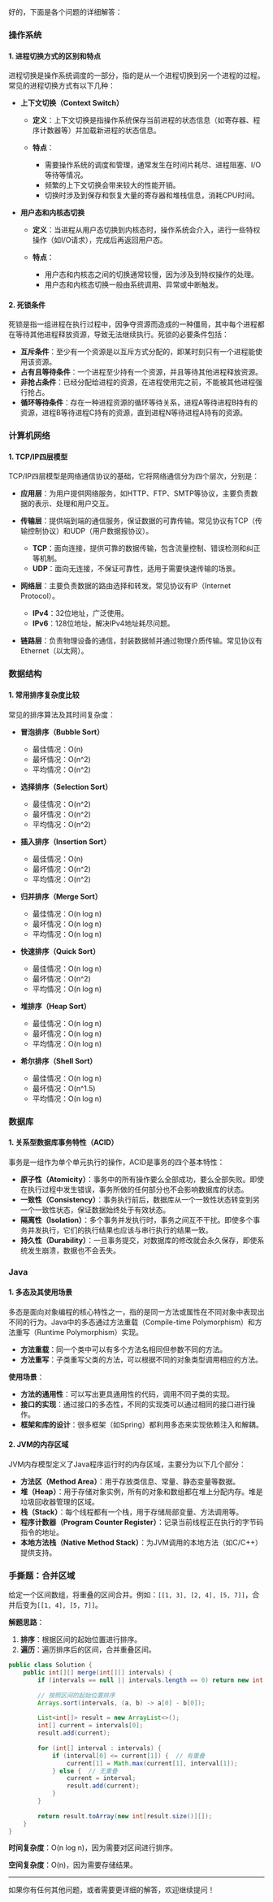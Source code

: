 好的，下面是各个问题的详细解答：

### 操作系统

#### 1. **进程切换方式的区别和特点**

进程切换是操作系统调度的一部分，指的是从一个进程切换到另一个进程的过程。常见的进程切换方式有以下几种：

* **上下文切换（Context Switch）**

  * **定义**：上下文切换是指操作系统保存当前进程的状态信息（如寄存器、程序计数器等）并加载新进程的状态信息。
  * **特点**：

    * 需要操作系统的调度和管理，通常发生在时间片耗尽、进程阻塞、I/O等待等情况。
    * 频繁的上下文切换会带来较大的性能开销。
    * 切换时涉及到保存和恢复大量的寄存器和堆栈信息，消耗CPU时间。

* **用户态和内核态切换**

  * **定义**：当进程从用户态切换到内核态时，操作系统会介入，进行一些特权操作（如I/O请求），完成后再返回用户态。
  * **特点**：

    * 用户态和内核态之间的切换通常较慢，因为涉及到特权操作的处理。
    * 用户态和内核态切换一般由系统调用、异常或中断触发。

#### 2. **死锁条件**

死锁是指一组进程在执行过程中，因争夺资源而造成的一种僵局，其中每个进程都在等待其他进程释放资源，导致无法继续执行。死锁的必要条件包括：

* **互斥条件**：至少有一个资源是以互斥方式分配的，即某时刻只有一个进程能使用该资源。
* **占有且等待条件**：一个进程至少持有一个资源，并且等待其他进程释放资源。
* **非抢占条件**：已经分配给进程的资源，在进程使用完之前，不能被其他进程强行抢占。
* **循环等待条件**：存在一种进程资源的循环等待关系，进程A等待进程B持有的资源，进程B等待进程C持有的资源，直到进程N等待进程A持有的资源。

### 计算机网络

#### 1. **TCP/IP四层模型**

TCP/IP四层模型是网络通信协议的基础，它将网络通信分为四个层次，分别是：

* **应用层**：为用户提供网络服务，如HTTP、FTP、SMTP等协议，主要负责数据的表示、处理和用户交互。
* **传输层**：提供端到端的通信服务，保证数据的可靠传输。常见协议有TCP（传输控制协议）和UDP（用户数据报协议）。

  * **TCP**：面向连接，提供可靠的数据传输，包含流量控制、错误检测和纠正等机制。
  * **UDP**：面向无连接，不保证可靠性，适用于需要快速传输的场景。
* **网络层**：主要负责数据的路由选择和转发。常见协议有IP（Internet Protocol）。

  * **IPv4**：32位地址，广泛使用。
  * **IPv6**：128位地址，解决IPv4地址耗尽问题。
* **链路层**：负责物理设备的通信，封装数据帧并通过物理介质传输。常见协议有Ethernet（以太网）。

### 数据结构

#### 1. **常用排序复杂度比较**

常见的排序算法及其时间复杂度：

* **冒泡排序（Bubble Sort）**

  * 最佳情况：O(n)
  * 最坏情况：O(n^2)
  * 平均情况：O(n^2)

* **选择排序（Selection Sort）**

  * 最佳情况：O(n^2)
  * 最坏情况：O(n^2)
  * 平均情况：O(n^2)

* **插入排序（Insertion Sort）**

  * 最佳情况：O(n)
  * 最坏情况：O(n^2)
  * 平均情况：O(n^2)

* **归并排序（Merge Sort）**

  * 最佳情况：O(n log n)
  * 最坏情况：O(n log n)
  * 平均情况：O(n log n)

* **快速排序（Quick Sort）**

  * 最佳情况：O(n log n)
  * 最坏情况：O(n^2)
  * 平均情况：O(n log n)

* **堆排序（Heap Sort）**

  * 最佳情况：O(n log n)
  * 最坏情况：O(n log n)
  * 平均情况：O(n log n)

* **希尔排序（Shell Sort）**

  * 最佳情况：O(n log n)
  * 最坏情况：O(n^1.5)
  * 平均情况：O(n log n)

### 数据库

#### 1. **关系型数据库事务特性（ACID）**

事务是一组作为单个单元执行的操作，ACID是事务的四个基本特性：

* **原子性（Atomicity）**：事务中的所有操作要么全部成功，要么全部失败。即使在执行过程中发生错误，事务所做的任何部分也不会影响数据库的状态。
* **一致性（Consistency）**：事务执行前后，数据库从一个一致性状态转变到另一个一致性状态，保证数据始终处于有效状态。
* **隔离性（Isolation）**：多个事务并发执行时，事务之间互不干扰。即使多个事务并发执行，它们的执行结果也应该与串行执行的结果一致。
* **持久性（Durability）**：一旦事务提交，对数据库的修改就会永久保存，即使系统发生崩溃，数据也不会丢失。

### Java

#### 1. **多态及其使用场景**

多态是面向对象编程的核心特性之一，指的是同一方法或属性在不同对象中表现出不同的行为。Java中的多态通过方法重载（Compile-time Polymorphism）和方法重写（Runtime Polymorphism）实现。

* **方法重载**：同一个类中可以有多个方法名相同但参数不同的方法。
* **方法重写**：子类重写父类的方法，可以根据不同的对象类型调用相应的方法。

**使用场景**：

* **方法的通用性**：可以写出更具通用性的代码，调用不同子类的实现。
* **接口的实现**：通过接口的多态性，不同的实现类可以通过相同的接口进行操作。
* **框架和库的设计**：很多框架（如Spring）都利用多态来实现依赖注入和解耦。

#### 2. **JVM的内存区域**

JVM内存模型定义了Java程序运行时的内存区域，主要分为以下几个部分：

* **方法区（Method Area）**：用于存放类信息、常量、静态变量等数据。
* **堆（Heap）**：用于存储对象实例，所有的对象和数组都在堆上分配内存。堆是垃圾回收器管理的区域。
* **栈（Stack）**：每个线程都有一个栈，用于存储局部变量、方法调用等。
* **程序计数器（Program Counter Register）**：记录当前线程正在执行的字节码指令的地址。
* **本地方法栈（Native Method Stack）**：为JVM调用的本地方法（如C/C++）提供支持。

### 手撕题：合并区域

给定一个区间数组，将重叠的区间合并。例如：`[[1, 3], [2, 4], [5, 7]]`，合并后变为`[[1, 4], [5, 7]]`。

**解题思路**：

1. **排序**：根据区间的起始位置进行排序。
2. **遍历**：遍历排序后的区间，合并重叠区间。

```java
public class Solution {
    public int[][] merge(int[][] intervals) {
        if (intervals == null || intervals.length == 0) return new int[0][0];
        
        // 按照区间的起始位置排序
        Arrays.sort(intervals, (a, b) -> a[0] - b[0]);
        
        List<int[]> result = new ArrayList<>();
        int[] current = intervals[0];
        result.add(current);
        
        for (int[] interval : intervals) {
            if (interval[0] <= current[1]) {  // 有重叠
                current[1] = Math.max(current[1], interval[1]);
            } else {  // 无重叠
                current = interval;
                result.add(current);
            }
        }
        
        return result.toArray(new int[result.size()][]);
    }
}
```

**时间复杂度**：O(n log n)，因为需要对区间进行排序。


**空间复杂度**：O(n)，因为需要存储结果。

---

如果你有任何其他问题，或者需要更详细的解答，欢迎继续提问！
